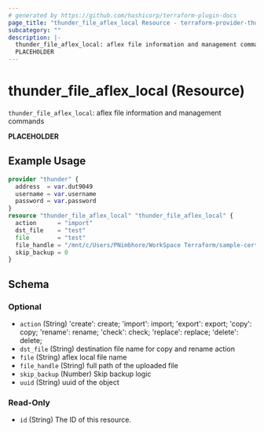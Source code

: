 ```yaml
---
# generated by https://github.com/hashicorp/terraform-plugin-docs
page_title: "thunder_file_aflex_local Resource - terraform-provider-thunder"
subcategory: ""
description: |-
  thunder_file_aflex_local: aflex file information and management commands
  PLACEHOLDER
---
```


# thunder_file_aflex_local (Resource)

`thunder_file_aflex_local`: aflex file information and management commands

__PLACEHOLDER__

## Example Usage

```terraform
provider "thunder" {
  address  = var.dut9049
  username = var.username
  password = var.password
}
resource "thunder_file_aflex_local" "thunder_file_aflex_local" {
  action      = "import"
  dst_file    = "test"
  file        = "test"
  file_handle = "/mnt/c/Users/PNimbhore/WorkSpace Terraform/sample-certificates/class-list-ac1-a10"
  skip_backup = 0
}
```

<!-- schema generated by tfplugindocs -->
## Schema

### Optional

- `action` (String) 'create': create; 'import': import; 'export': export; 'copy': copy; 'rename': rename; 'check': check; 'replace': replace; 'delete': delete;
- `dst_file` (String) destination file name for copy and rename action
- `file` (String) aflex local file name
- `file_handle` (String) full path of the uploaded file
- `skip_backup` (Number) Skip backup logic
- `uuid` (String) uuid of the object

### Read-Only

- `id` (String) The ID of this resource.


